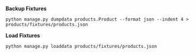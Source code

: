 
**Backup Fixtures**

`python manage.py dumpdata products.Product --format json --indent 4 > products/fixtures/products.json`


**Load Fixtures**

`python manage.py loaddata products/fixtures/products.json`